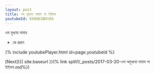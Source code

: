 ```yaml
---
layout: post
title: ওম মুখ্যযা নামায গা টাইমস
youtubeId: KX9db3BXtEk
---
```

 
 
 ওম মুখ্যযা নামায  
 
 -  কে প্রধান 
 
  
 
  
 
 
 
 
 
 


{% include youtubePlayer.html id=page.youtubeId %}
 
[Next]({{ site.baseurl }}{% link  split1/_posts/2017-03-20-ওম অমুখ্যযা নামায গা টাইমস.md%})
 
